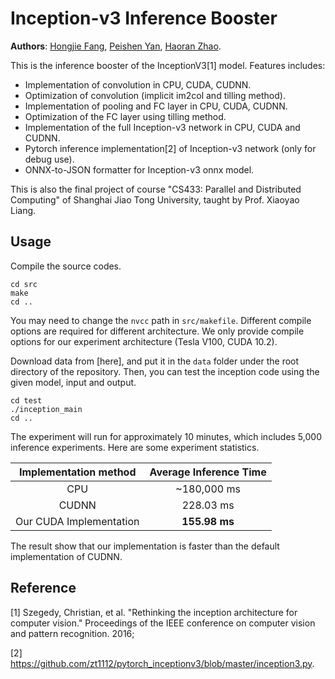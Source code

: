 # Inception-v3 Inference Booster

**Authors**: [Hongjie Fang](https://github.com/galaxies99/), [Peishen Yan](https://github.com/koalayan/), [Haoran Zhao](https://github.com/zhao-hr/).

This is the inference booster of the InceptionV3[1] model. Features includes:

- Implementation of convolution in CPU, CUDA, CUDNN.
- Optimization of convolution (implicit im2col and tilling method).
- Implementation of pooling and FC layer in CPU, CUDA, CUDNN.
- Optimization of the FC layer using tilling method.
- Implementation of the full Inception-v3 network in CPU, CUDA and CUDNN.
- Pytorch inference implementation[2] of Inception-v3 network (only for debug use).
- ONNX-to-JSON formatter for Inception-v3 onnx model.

This is also the final project of course "CS433: Parallel and Distributed Computing" of Shanghai Jiao Tong University, taught by Prof. Xiaoyao Liang.

## Usage

Compile the source codes.

```
cd src
make
cd ..
```

You may need to change the `nvcc` path in `src/makefile`. Different compile options are required for different architecture. We only provide compile options for our experiment architecture (Tesla V100, CUDA 10.2).

Download data from [here], and put it in the `data` folder under the root directory of the repository. Then, you can test the inception code using the given model, input and output.

```
cd test
./inception_main
cd ..
```

The experiment will run for approximately 10 minutes, which includes 5,000 inference experiments. Here are some experiment statistics.

| Implementation method | Average Inference Time |
| :-: | :-: |
| CPU | ~180,000 ms |
| CUDNN | 228.03 ms |
| Our CUDA Implementation | **155.98 ms** |

The result show that our implementation is faster than the default implementation of CUDNN.

## Reference

[1] Szegedy, Christian, et al. "Rethinking the inception architecture for computer vision." Proceedings of the IEEE conference on computer vision and pattern recognition. 2016;

[2] https://github.com/zt1112/pytorch_inceptionv3/blob/master/inception3.py.